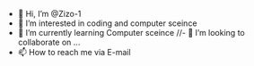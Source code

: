 - 👋 Hi, I’m @Zizo-1
- 👀 I’m interested in coding and computer sceince
- 🌱 I’m currently learning Computer sceince
//- 💞️ I’m looking to collaborate on ...
- 📫 How to reach me via E-mail

<!---
Zizo-1/Zizo-1 is a ✨ special ✨ repository because its `README.md` (this file) appears on your GitHub profile.
You can click the Preview link to take a look at your changes.
--->
